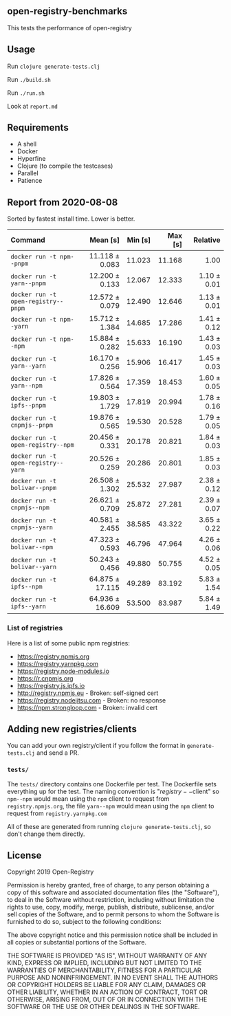 ## open-registry-benchmarks

This tests the performance of open-registry

## Usage

Run `clojure generate-tests.clj`

Run `./build.sh`

Run `./run.sh`

Look at `report.md`

## Requirements

- A shell
- Docker
- Hyperfine
- Clojure (to compile the testcases)
- Parallel
- Patience

<!-- REPORT -->
## Report from 2020-08-08

Sorted by fastest install time. Lower is better.


| Command | Mean [s] | Min [s] | Max [s] | Relative |
|:---|---:|---:|---:|---:|
| `docker run -t npm--pnpm` | 11.118 ± 0.083 | 11.023 | 11.168 | 1.00 |
| `docker run -t yarn--pnpm` | 12.200 ± 0.133 | 12.067 | 12.333 | 1.10 ± 0.01 |
| `docker run -t open-registry--pnpm` | 12.572 ± 0.079 | 12.490 | 12.646 | 1.13 ± 0.01 |
| `docker run -t npm--yarn` | 15.712 ± 1.384 | 14.685 | 17.286 | 1.41 ± 0.12 |
| `docker run -t npm--npm` | 15.884 ± 0.282 | 15.633 | 16.190 | 1.43 ± 0.03 |
| `docker run -t yarn--yarn` | 16.170 ± 0.256 | 15.906 | 16.417 | 1.45 ± 0.03 |
| `docker run -t yarn--npm` | 17.826 ± 0.564 | 17.359 | 18.453 | 1.60 ± 0.05 |
| `docker run -t ipfs--pnpm` | 19.803 ± 1.729 | 17.819 | 20.994 | 1.78 ± 0.16 |
| `docker run -t cnpmjs--pnpm` | 19.876 ± 0.565 | 19.530 | 20.528 | 1.79 ± 0.05 |
| `docker run -t open-registry--npm` | 20.456 ± 0.331 | 20.178 | 20.821 | 1.84 ± 0.03 |
| `docker run -t open-registry--yarn` | 20.526 ± 0.259 | 20.286 | 20.801 | 1.85 ± 0.03 |
| `docker run -t bolivar--pnpm` | 26.508 ± 1.302 | 25.532 | 27.987 | 2.38 ± 0.12 |
| `docker run -t cnpmjs--npm` | 26.621 ± 0.709 | 25.872 | 27.281 | 2.39 ± 0.07 |
| `docker run -t cnpmjs--yarn` | 40.581 ± 2.455 | 38.585 | 43.322 | 3.65 ± 0.22 |
| `docker run -t bolivar--npm` | 47.323 ± 0.593 | 46.796 | 47.964 | 4.26 ± 0.06 |
| `docker run -t bolivar--yarn` | 50.243 ± 0.456 | 49.880 | 50.755 | 4.52 ± 0.05 |
| `docker run -t ipfs--npm` | 64.875 ± 17.115 | 49.289 | 83.192 | 5.83 ± 1.54 |
| `docker run -t ipfs--yarn` | 64.936 ± 16.609 | 53.500 | 83.987 | 5.84 ± 1.49 |
<!-- REPORT_END -->

### List of registries

Here is a list of some public npm registries:

- https://registry.npmjs.org
- https://registry.yarnpkg.com
- https://registry.node-modules.io
- https://r.cnpmjs.org
- https://registry.js.ipfs.io
- http://registry.npmjs.eu - Broken: self-signed cert
- https://registry.nodejitsu.com - Broken: no response
- https://npm.strongloop.com - Broken: invalid cert

## Adding new registries/clients

You can add your own registry/client if you follow the format in
`generate-tests.clj` and send a PR.

### `tests/`

The `tests/` directory contains one Dockerfile per test. The Dockerfile
sets everything up for the test. The naming convention is "$registry--$client"
so `npm--npm` would mean using the `npm` client to request from `registry.npmjs.org`,
the file `yarn--npm` would mean using the `npm` client to request from `registry.yarnpkg.com`

All of these are generated from running `clojure generate-tests.clj`, so don't
change them directly.

## License

Copyright 2019 Open-Registry

Permission is hereby granted, free of charge, to any person obtaining a copy of this software and associated documentation files (the "Software"), to deal in the Software without restriction, including without limitation the rights to use, copy, modify, merge, publish, distribute, sublicense, and/or sell copies of the Software, and to permit persons to whom the Software is furnished to do so, subject to the following conditions:

The above copyright notice and this permission notice shall be included in all copies or substantial portions of the Software.

THE SOFTWARE IS PROVIDED "AS IS", WITHOUT WARRANTY OF ANY KIND, EXPRESS OR IMPLIED, INCLUDING BUT NOT LIMITED TO THE WARRANTIES OF MERCHANTABILITY, FITNESS FOR A PARTICULAR PURPOSE AND NONINFRINGEMENT. IN NO EVENT SHALL THE AUTHORS OR COPYRIGHT HOLDERS BE LIABLE FOR ANY CLAIM, DAMAGES OR OTHER LIABILITY, WHETHER IN AN ACTION OF CONTRACT, TORT OR OTHERWISE, ARISING FROM, OUT OF OR IN CONNECTION WITH THE SOFTWARE OR THE USE OR OTHER DEALINGS IN THE SOFTWARE.
